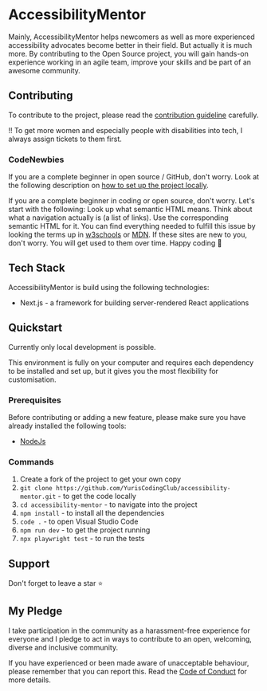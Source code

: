 # AccessibilityMentor

Mainly, AccessibilityMentor helps newcomers as well as more experienced accessibility advocates become better in their field. But actually it is much more. By contributing to the Open Source project, you will gain hands-on experience working in an agile team, improve your skills and be part of an awesome community.

## Contributing

To contribute to the project, please read the [contribution guideline](https://github.com/YurisCodingClub/accessibility-mentor/blob/main/CONTRIBUTING.md) carefully.

‼️ To get more women and especially people with disabilities into tech, I always assign tickets to them first.

### CodeNewbies

If you are a complete beginner in open source / GitHub, don't worry. Look at the following description on [how to set up the project locally](https://github.com/YurisCodingClub/dev-cv/blob/main/README.md#how-to-contribute).

If you are a complete beginner in coding or open source, don't worry. Let's start with the following:
Look up what semantic HTML means.
Think about what a navigation actually is (a list of links). Use the corresponding semantic HTML for it.
You can find everything needed to fulfill this issue by looking the terms up in [w3schools](https://www.w3schools.com) or [MDN](https://developer.mozilla.org/en-US/). If these sites are new to you, don't worry. You will get used to them over time.
Happy coding 🙂

## Tech Stack

AccessibilityMentor is build using the following technologies:

- Next.js - a framework for building server-rendered React applications

## Quickstart

Currently only local development is possible.

This environment is fully on your computer and requires each dependency to be installed and set up, but it gives you the most flexibility for customisation.

### Prerequisites

Before contributing or adding a new feature, please make sure you have already installed the following tools:

- [NodeJs](https://nodejs.org/en/download)

### Commands

1. Create a fork of the project to get your own copy
2. `git clone https://github.com/YurisCodingClub/accessibility-mentor.git` - to get the code locally
3. `cd accessibility-mentor` - to navigate into the project
4. `npm install` - to install all the dependencies
5. `code .` - to open Visual Studio Code
6. `npm run dev` - to get the project running
7. `npx playwright test` - to run the tests

## Support

Don't forget to leave a star ⭐️

## My Pledge

I take participation in the community as a harassment-free experience for everyone and I pledge to act in ways to contribute to an open, welcoming, diverse and inclusive community.

If you have experienced or been made aware of unacceptable behaviour, please remember that you can report this. Read the [Code of Conduct](https://github.com/YurisCodingClub/accessibility-mentor/blob/main/CODE_OF_CONDUCT.md) for more details.
